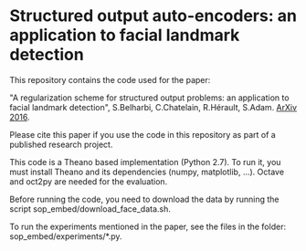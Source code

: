 # Structured output auto-encoders: an application to facial landmark detection
This repository contains the code used for the paper: 

"A regularization scheme for structured output problems: an application to
facial landmark detection", S.Belharbi, C.Chatelain, R.Hérault,
S.Adam. [ArXiv 2016](https://arxiv.org/abs/1504.07550).

Please cite this paper if you use the code in this repository as part of a
published research project.

This code is a Theano based implementation (Python 2.7). To run it, you must 
install Theano and its dependencies (numpy, matplotlib, ...). Octave and oct2py
are needed for the evaluation.

Before running the code, you need to download the data by running the script
sop_embed/download_face_data.sh.

To run the experiments mentioned in the paper, see the files in the folder:
sop_embed/experiments/*.py.

